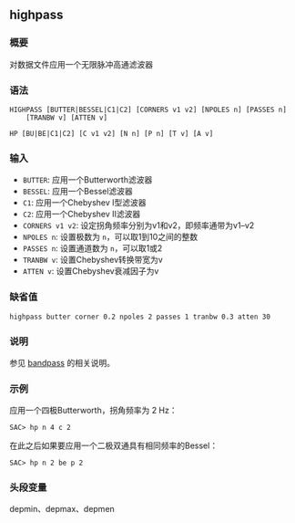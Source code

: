 ## highpass

### 概要

对数据文件应用一个无限脉冲高通滤波器

### 语法

``` {.bash}
HIGHPASS [BUTTER|BESSEL|C1|C2] [CORNERS v1 v2] [NPOLES n] [PASSES n]
    [TRANBW v] [ATTEN v]
```
``` {.bash}
HP [BU|BE|C1|C2] [C v1 v2] [N n] [P n] [T v] [A v]
```

### 输入

- `BUTTER`: 应用一个Butterworth滤波器
- `BESSEL`: 应用一个Bessel滤波器
- `C1`: 应用一个Chebyshev I型滤波器
- `C2`: 应用一个Chebyshev II滤波器
- `CORNERS v1 v2`: 设定拐角频率分别为v1和v2，即频率通带为v1–v2
- `NPOLES n`: 设置极数为 `n`，可以取1到10之间的整数
- `PASSES n`: 设置通道数为 `n`，可以取1或2
- `TRANBW v`: 设置Chebyshev转换带宽为v
- `ATTEN v`: 设置Chebyshev衰减因子为v

### 缺省值

``` {.bash}
highpass butter corner 0.2 npoles 2 passes 1 tranbw 0.3 atten 30
```

### 说明

参见 [bandpass](/commands/bandpass.md) 的相关说明。

### 示例

应用一个四极Butterworth，拐角频率为 2 Hz：

``` {.bash}
SAC> hp n 4 c 2
```

在此之后如果要应用一个二极双通具有相同频率的Bessel：

``` {.bash}
SAC> hp n 2 be p 2
```

### 头段变量

depmin、depmax、depmen
